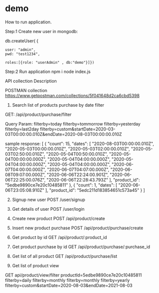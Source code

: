 
# demo



How to run application.


Step:1  Create new user in mongodb: 

db.createUser(
{	
    
    user: "admin",
	pwd: "test1234",

	roles:[{role: "userAdmin" , db:"demo"}]})


Step:2 Run application
npm i
node index.js



API collection Description

POSTMAN collection
https://www.getpostman.com/collections/5f041648d2ca6cbd5398



1.  Search list of products purchase by date filter

GET:  /api/product/purchase/filter

Query Param:
filterby=today
filterby=tommorrow
filterby=yesterday
filterby=last2day
filterby=custom&startDate=2020-03-03T00:00:00.010Z&endDate=2020-08-03T00:00:00.010Z

sample response:
[
    {
        "count": 15,
        "dates": [
            "2020-08-03T00:00:00.010Z",
            "2020-05-03T00:00:00.010Z",
            "2020-05-03T02:00:00.010Z",
            "2020-05-03T02:50:00.010Z",
            "2020-05-04T00:50:00.010Z",
            "2020-05-04T00:00:00.000Z",
            "2020-05-04T04:00:00.000Z",
            "2020-05-04T04:00:00.000Z",
            "2020-05-04T04:00:00.000Z",
            "2020-06-07T04:00:00.000Z",
            "2020-06-07T04:07:00.000Z",
            "2020-06-08T09:07:00.000Z",
            "2020-06-06T22:24:00.901Z",
            "2020-06-06T22:25:00.076Z",
            "2020-06-06T22:28:43.793Z"
        ],
        "product_id": "5edbe9890ce7e20c10485811"
    },
    {
        "count": 1,
        "dates": [
            "2020-06-06T23:05:08.910Z"
        ],
        "product_id": "5edc211d183854651c573a45"
    }
]


2. Signup new user
POST /user/signup

3. Get details of user
POST /user/login

4.  Create new product
POST /api/product/create

5. Insert new product purchase
POST /api/product/purchase/create
 
6. Get product by id
GET /api/product/:product_id

7. Get product purchase by id
GET /api/product/purchase/:purchase_id

8. Get list of all product
GET /api/product/purchase/list

9. Get list of product view

GET api/product/view/filter
productId=5edbe9890ce7e20c10485811
filterby=daily
filterby=monthly
filterby=monthly
filterby=yearly
filterby=custom&startDate=2020-08-03&endDate=2021-08-03


